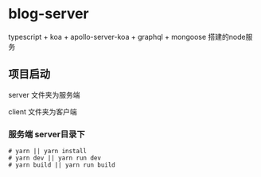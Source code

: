 # blog-server

typescript + koa + apollo-server-koa + graphql + mongoose 搭建的node服务

## 项目启动

server 文件夹为服务端

client 文件夹为客户端

### 服务端 server目录下
```
# yarn || yarn install
# yarn dev || yarn run dev
# yarn build || yarn run build
```